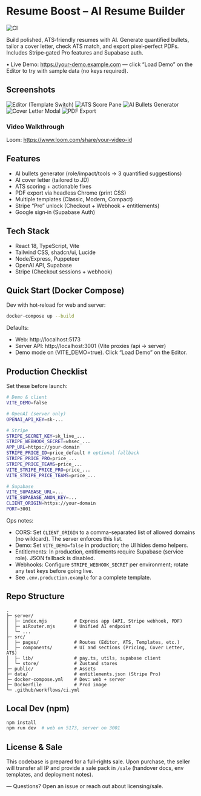 # Resume Boost – AI Resume Builder

![CI](https://github.com/filipciric010/resume/actions/workflows/ci.yml/badge.svg)

Build polished, ATS‑friendly resumes with AI. Generate quantified bullets, tailor a cover letter, check ATS match, and export pixel‑perfect PDFs. Includes Stripe‑gated Pro features and Supabase auth.

• Live Demo: https://your-demo.example.com — click “Load Demo” on the Editor to try with sample data (no keys required).

## Screenshots

![Editor (Template Switch)](/og/editor.png)
![ATS Score Pane](/og/ats.png)
![AI Bullets Generator](/og/bullets.gif)
![Cover Letter Modal](/og/cover-letter.png)
![PDF Export](/og/export.png)

### Video Walkthrough
Loom: https://www.loom.com/share/your-video-id

## Features
- AI bullets generator (role/impact/tools → 3 quantified suggestions)
- AI cover letter (tailored to JD)
- ATS scoring + actionable fixes
- PDF export via headless Chrome (print CSS)
- Multiple templates (Classic, Modern, Compact)
- Stripe “Pro” unlock (Checkout + Webhook + entitlements)
- Google sign‑in (Supabase Auth)

## Tech Stack
- React 18, TypeScript, Vite
- Tailwind CSS, shadcn/ui, Lucide
- Node/Express, Puppeteer
- OpenAI API, Supabase
- Stripe (Checkout sessions + webhook)

## Quick Start (Docker Compose)

Dev with hot‑reload for web and server:

```bash
docker-compose up --build
```

Defaults:
- Web: http://localhost:5173
- Server API: http://localhost:3001 (Vite proxies /api → server)
- Demo mode on (VITE_DEMO=true). Click “Load Demo” on the Editor.

## Production Checklist
Set these before launch:

```bash
# Demo & client
VITE_DEMO=false

# OpenAI (server only)
OPENAI_API_KEY=sk-...

# Stripe
STRIPE_SECRET_KEY=sk_live_...
STRIPE_WEBHOOK_SECRET=whsec_...
APP_URL=https://your-domain
STRIPE_PRICE_ID=price_default # optional fallback
STRIPE_PRICE_PRO=price_...
STRIPE_PRICE_TEAMS=price_...
VITE_STRIPE_PRICE_PRO=price_...
VITE_STRIPE_PRICE_TEAMS=price_...

# Supabase
VITE_SUPABASE_URL=...
VITE_SUPABASE_ANON_KEY=...
CLIENT_ORIGIN=https://your-domain
PORT=3001
```

Ops notes:
- CORS: Set `CLIENT_ORIGIN` to a comma-separated list of allowed domains (no wildcard). The server enforces this list.
- Demo: Set `VITE_DEMO=false` in production; the UI hides demo helpers.
- Entitlements: In production, entitlements require Supabase (service role). JSON fallback is disabled.
- Webhooks: Configure `STRIPE_WEBHOOK_SECRET` per environment; rotate any test keys before going live.
- See `.env.production.example` for a complete template.

## Repo Structure

```text
.
├─ server/
│  ├─ index.mjs          # Express app (API, Stripe webhook, PDF)
│  ├─ aiRouter.mjs       # Unified AI endpoint
│  └─ ...
├─ src/
│  ├─ pages/             # Routes (Editor, ATS, Templates, etc.)
│  ├─ components/        # UI and sections (Pricing, Cover Letter, ATS)
│  ├─ lib/               # pay.ts, utils, supabase client
│  └─ store/             # Zustand stores
├─ public/               # Assets
├─ data/                 # entitlements.json (Stripe Pro)
├─ docker-compose.yml    # Dev: web + server
├─ Dockerfile            # Prod image
└─ .github/workflows/ci.yml
```

## Local Dev (npm)

```bash
npm install
npm run dev  # web on 5173, server on 3001
```

## License & Sale
This codebase is prepared for a full‑rights sale. Upon purchase, the seller will transfer all IP and provide a sale pack in `/sale` (handover docs, env templates, and deployment notes).

—
Questions? Open an issue or reach out about licensing/sale.
